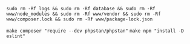 `sudo rm -Rf logs && sudo rm -Rf database && sudo rm -Rf www/node_modules && sudo rm -Rf www/vendor && sudo rm -Rf www/composer.lock && sudo rm -Rf www/package-lock.json`

`make composer "require --dev phpstan/phpstan"`
`make npm "install -D eslint"`
